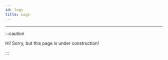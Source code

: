 ```yaml
---
id: logs
title: Logs
---
```


---------------

:::caution

Hi! Sorry, but this page is under construction!

:::